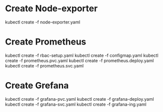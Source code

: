 # Create Node-exporter
kubectl create -f  node-exporter.yaml

# Create Prometheus
kubectl create -f rbac-setup.yaml
kubectl create -f configmap.yaml
kubectl create -f prometheus.pvc.yaml
kubectl create -f prometheus.deploy.yaml
kubectl create -f prometheus.svc.yaml

# Create Grefana
kubectl create -f grafana-pvc.yaml
kubectl create -f grafana-deploy.yaml 
kubectl create -f grafana-svc.yaml
kubectl create -f grafana-ing.yaml 
